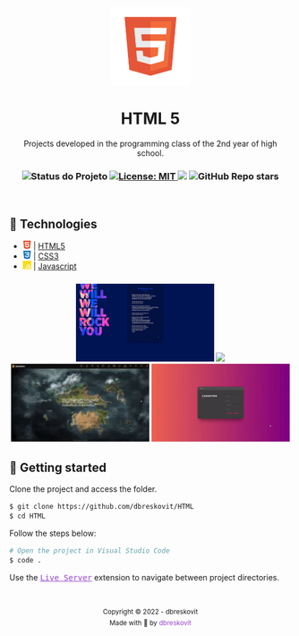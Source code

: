 <p align="center">
  <img src="./.github/resources/icons/icon.png" width="140px"/>
</p>

<h1 align="center">HTML 5</h1>
<p align="center">Projects developed in the programming class of the 2nd year of high school.</p>

<h3 align="center">

 <!-- Status -->
 <img alt="Status do Projeto" src="https://img.shields.io/badge/Status-Finished-lightgrey?style=for-the-badge&logo=headspace&logoColor=green&color=9644CD&labelColor=1C1E26">

 <!-- License -->
  <a href="./LICENSE" target="_blank">
    <img alt="License: MIT" src="https://img.shields.io/badge/license%20-MIT-1C1E26?style=for-the-badge&labelColor=1C1E26&color=9644CD">
  </a>

 <!-- Forks -->
 <img src="https://img.shields.io/github/forks/dbreskovit/HTML?&logo=Forks&style=for-the-badge&labelColor=1C1E26&color=9644CD">

 <!-- Stars -->
 <img alt="GitHub Repo stars" src="https://img.shields.io/github/stars/dbreskovit/HTML?style=for-the-badge&labelColor=1C1E26&color=9644CD">

</h3>

<br>

## 🧪 Technologies

- <img src=".github/resources/icons/html.svg" width="15"> | [HTML5](https://developer.mozilla.org/pt-BR/docs/Web/HTML)
- <img src=".github/resources/icons/css.svg" width="15"> | [CSS3](https://developer.mozilla.org/pt-BR/docs/Web/CSS)
- <img src=".github/resources/icons/js.svg" width="15"> | [Javascript](https://developer.mozilla.org/pt-BR/docs/Web/JavaScript)

<h3 align="center">
  <img src=".github/resources/preview-01.gif" width="49%">
  <img src=".github/resources/preview-03.gif" width="49%">
  <img src=".github/resources/preview-02.gif" width="49%">
  <img src=".github/resources/preview-04.gif" width="49%">
</h3>

## 🚀 Getting started

Clone the project and access the folder.

```bash
$ git clone https://github.com/dbreskovit/HTML
$ cd HTML
```

Follow the steps below:

```bash
# Open the project in Visual Studio Code
$ code .
```

Use the <kbd><a href="https://marketplace.visualstudio.com/items?itemName=ritwickdey.LiveServer" style="color:#9644CD;">Live Server</a></kbd> extension to navigate between project directories.

#

<p align="center">
    <sub>Copyright © 2022 - dbreskovit</sub><br>
    <sub>Made with 💜 by <a href="https://github.com/dbreskovit" style="text-decoration: none;color: #9644CD;">dbreskovit</sub></a>
</p>
